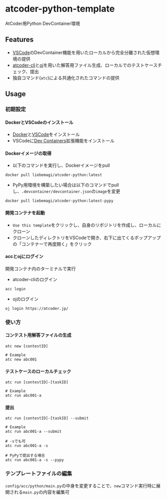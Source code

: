 # atcoder-python-template

AtCoder用Python DevContainer環境

## Features

- [VSCode](https://code.visualstudio.com/)のDevContainer機能を用いたローカルから完全分離された仮想環境の提供
- [atcoder-cli](https://github.com/Tatamo/atcoder-cli)と[oj](https://github.com/online-judge-tools/oj)を用いた解答用ファイル生成、ローカルでのテストケースチェック、提出
- 独自コマンド(`atc`)による共通化されたコマンドの提供

## Usage

### 初期設定

#### DockerとVSCodeのインストール

- [Docker](https://www.docker.com/)と[VSCode](https://code.visualstudio.com/)をインストール
- VSCodeに[Dev Containers](https://marketplace.visualstudio.com/items?itemName=ms-vscode-remote.remote-containers)拡張機能をインストール

#### Dockerイメージの取得

- 以下のコマンドを実行し、Dockerイメージをpull

```
docker pull liebemagi/atcoder-python:latest
```

- PyPy用環境を構築したい場合は以下のコマンドでpullし、`.devcontainer/devcontainer.json`の`image`を変更
```
docker pull liebemagi/atcoder-python:latest-pypy
```

#### 開発コンテナを起動

- `Use this template`をクリックし、自身のリポジトリを作成し、ローカルにクローン
- クローンしたディレクトリをVSCodeで開き、右下に出てくるポップアップの「コンテナーで再度開く」をクリック

#### accとojにログイン

開発コンテナ内のターミナルで実行

- atcoder-cliのログイン

```
acc login
```

- ojのログイン

```
oj login https://atcoder.jp/
```

### 使い方

#### コンテスト用解答ファイルの生成

```
atc new [contestID]

# Example
atc new abc001
```

#### テストケースのローカルチェック

```
atc run [contestID]-[taskID]

# Example
atc run abc001-a
```

#### 提出

```
atc run [contestID]-[taskID] --submit

# Example
atc run abc001-a --submit

# -sでも可
atc run abc001-a -s

# PyPyで提出する場合
atc run abc001-a -s --pypy
```

### テンプレートファイルの編集

`config/acc/python/main.py`の中身を変更することで、`new`コマンド実行時に展開される`main.py`の内容を編集可